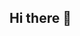 ## Hi there 👋

<!--
**glennlea1525/glennlea1525** is a ✨ _special_ ✨ repository because its `README.md` (this file) appears on your GitHub profile.

I'm Glenn J Lea, a Technical Writer transitioning into a Canadian Historian. I am the author of the Beyond Brant and Brock Substack. I have written about technology for over thirty years in industries such as banking and auditing software, wireless chips and modules and consumer facing products.

-->
